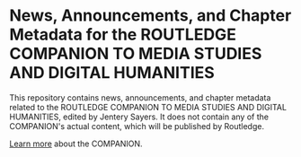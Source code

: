 News, Announcements, and Chapter Metadata for the ROUTLEDGE COMPANION TO MEDIA STUDIES AND DIGITAL HUMANITIES
======================

This repository contains news, announcements, and chapter metadata related to the ROUTLEDGE COMPANION TO MEDIA STUDIES AND DIGITAL HUMANITIES, edited by Jentery Sayers. It does not contain any of the COMPANION's actual content, which will be published by Routledge. 

[Learn more](index.md) about the COMPANION. 
